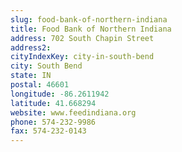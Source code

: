 ```yaml
---
slug: food-bank-of-northern-indiana
title: Food Bank of Northern Indiana
address: 702 South Chapin Street
address2: 
cityIndexKey: city-in-south-bend
city: South Bend
state: IN
postal: 46601
longitude: -86.2611942
latitude: 41.668294
website: www.feedindiana.org
phone: 574-232-9986
fax: 574-232-0143
---
```

